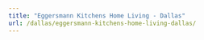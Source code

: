 ```yaml
---
title: "Eggersmann Kitchens Home Living - Dallas"
url: /dallas/eggersmann-kitchens-home-living-dallas/
---
```

